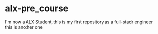 # alx-pre_course
I'm now a ALX Student, this is my first repository as a full-stack engineer
this is another one
